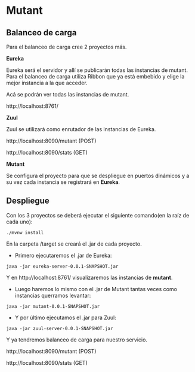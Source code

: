 # Mutant

## Balanceo de carga

Para el balanceo de carga cree 2 proyectos más. 

**Eureka**

Eureka será el servidor y allí se publicarán todas las instancias de mutant. Para el balanceo de carga utiliza Ribbon que ya está embebido y elige la mejor instancia a la que acceder.

Acá se podrán ver todas las instancias de mutant.

http://localhost:8761/


**Zuul**

Zuul se utilizará como enrutador de las instancias de Eureka.

http://localhost:8090/mutant (POST)

http://localhost:8090/stats (GET)


**Mutant**

Se configura el proyecto para que se despliegue en puertos dinámicos y a su vez cada instancia se registrará en **Eureka**.



## Despliegue

Con los 3 proyectos se deberá ejecutar el siguiente comando(en la raíz de cada uno):

```
./mvnw install
```

En la carpeta /target se creará el .jar de cada proyecto.


* Primero ejecutaremos el .jar de Eureka:

```
java -jar eureka-server-0.0.1-SNAPSHOT.jar
```

Y en http://localhost:8761/ visualizaremos las instancias de **mutant**.


* Luego haremos lo mismo con el .jar de Mutant tantas veces como instancias querramos levantar:

```
java -jar mutant-0.0.1-SNAPSHOT.jar
```

* Y por último ejecutamos el .jar para Zuul:

```
java -jar zuul-server-0.0.1-SNAPSHOT.jar
```

Y ya tendremos balanceo de carga para nuestro servicio.


http://localhost:8090/mutant (POST)

http://localhost:8090/stats (GET)
